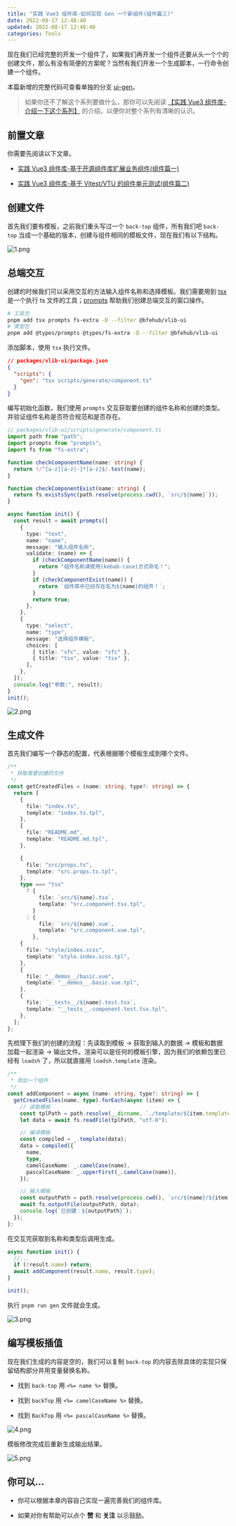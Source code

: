 ```yaml
---
title: "实践 Vue3 组件库-如何实现 Gen 一个新组件(组件篇三)"
date: 2022-08-17 12:48:40
updated: 2022-08-17 12:48:40
categories: Tools
---
```


现在我们已经完整的开发一个组件了，如果我们再开发一个组件还要从头一个个的创建文件，那么有没有简便的方案呢？当然有我们开发一个生成脚本，一行命令创建一个组件。

本篇新增的完整代码可查看单独的分支 [ui-gen](https://github.com/bfehub/vlib-starter/tree/5-ui-gen)。

> 如果你还不了解这个系列要做什么，那你可以先阅读 [【实践 Vue3 组件库-介绍一下这个系列】](./2022-08-10.md) 的介绍，以便你对整个系列有清晰的认识。

## 前置文章

你需要先阅读以下文章。

- [实践 Vue3 组件库-基于开源组件库扩展业务组件(组件篇一)](./2022-08-15.md)

- [实践 Vue3 组件库-基于 Vitest/VTU 的组件单元测试(组件篇二)](./2022-08-16.md)

## 创建文件

首先我们要有模板，之前我们重头写过一个 `back-top` 组件，所有我们吧 `back-top` 当成一个基础的版本，创建与组件相同的模板文件，现在我们有以下结构。

![1.png](./image/2022-08-17/1.png)

## 总端交互

创建的时候我们可以采用交互的方法输入组件名称和选择模板。我们需要用到 [tsx](https://github.com/esbuild-kit/tsx) 是一个执行 ts 文件的工具；[prompts](https://github.com/terkelg/prompts) 帮助我们创建总端交互的窗口操作。

```sh
# 工具包
pnpm add tsx prompts fs-extra -D --filter @bfehub/vlib-ui
# 类型包
pnpm add @types/prompts @types/fs-extra -D --filter @bfehub/vlib-ui
```

添加脚本，使用 `tsx` 执行文件。

```json
// packages/vlib-ui/package.json
{
  "scripts": {
    "gen": "tsx scripts/generate/component.ts"
  }
}
```

编写初始化函数，我们使用 `prompts` 交互获取要创建的组件名称和创建的类型。并验证组件名称是否符合规范和是否存在。

```ts
// packages/vlib-ui/scripts/generate/component.ts
import path from "path";
import prompts from "prompts";
import fs from "fs-extra";

function checkComponentName(name: string) {
  return !/^[a-z][a-z|-]*[a-z]$/.test(name);
}

function checkComponentExist(name: string) {
  return fs.existsSync(path.resolve(process.cwd(), `src/${name}`));
}

async function init() {
  const result = await prompts([
    {
      type: "text",
      name: "name",
      message: "输入组件名称",
      validate: (name) => {
        if (checkComponentName(name)) {
          return "组件名称请使用(kebab-case)方式命名！";
        }
        if (checkComponentExist(name)) {
          return `组件库中已经存在名为${name}的组件！`;
        }
        return true;
      },
    },
    {
      type: "select",
      name: "type",
      message: "选择组件模板",
      choices: [
        { title: "sfc", value: "sfc" },
        { title: "tsx", value: "tsx" },
      ],
    },
  ]);
  console.log("参数:", result);
}
init();
```

![2.png](./image/2022-08-17/2.png)

## 生成文件

首先我们编写一个静态的配置，代表根据哪个模板生成到哪个文件。

```ts
/**
 * 获取需要创建的文件
 */
const getCreatedFiles = (name: string, type?: string) => {
  return [
    {
      file: "index.ts",
      template: "index.ts.tpl",
    },
    {
      file: "README.md",
      template: "README.md.tpl",
    },

    {
      file: "src/props.ts",
      template: "src.props.ts.tpl",
    },
    type === "tsx"
      ? {
          file: `src/${name}.tsx`,
          template: "src.component.tsx.tpl",
        }
      : {
          file: `src/${name}.vue`,
          template: "src.component.vue.tpl",
        },
    {
      file: "style/index.scss",
      template: "style.index.scss.tpl",
    },
    {
      file: "__demos__/basic.vue",
      template: "__demos__.basic.vue.tpl",
    },
    {
      file: `__tests__/${name}.test.tsx`,
      template: "__tests__.component.test.tsx.tpl",
    },
  ];
};
```

先梳理下我们的创建的流程：先读取到模板 -> 获取到输入的数据 -> 模板和数据加载一起渲染 -> 输出文件。渲染可以是任何的模板引擎，因为我们的依赖包里已经有 `loadsh` 了，所以就直接用 `loadsh.template` 渲染。

```ts
/**
 * 添加一个组件
 */
const addComponent = async (name: string, type?: string) => {
  getCreatedFiles(name, type).forEach(async (item) => {
    // 读取模板
    const tplPath = path.resolve(__dirname, `./template/${item.template}`);
    let data = await fs.readFile(tplPath, "utf-8");

    // 编译模板
    const compiled = _.template(data);
    data = compiled({
      name,
      type,
      camelCaseName: _.camelCase(name),
      pascalCaseName: _.upperFirst(_.camelCase(name)),
    });

    // 输入模板
    const outputPath = path.resolve(process.cwd(), `src/${name}/${item.file}`);
    await fs.outputFile(outputPath, data);
    console.log(`已创建：${outputPath}`);
  });
};
```

在交互完获取到名称和类型后调用生成。

```ts
async function init() {
  //...
  if (!result.name) return;
  await addComponent(result.name, result.type);
}

init();
```

执行 `pnpm run gen` 文件就会生成。

![3.png](./image/2022-08-17/3.png)

## 编写模板插值

现在我们生成的内容是空的，我们可以复制 `back-top` 的内容去除具体的实现只保留结构部分并用变量替换名称。

- 找到 `back-top` 用 `<%= name %>` 替换。

- 找到 `backTop` 用 `<%= camelCaseName %>` 替换。

- 找到 `BackTop` 用 `<%= pascalCaseName %>` 替换。

![4.png](./image/2022-08-17/4.png)

模板修改完成后重新生成输出结果。

![5.png](./image/2022-08-17/5.png)

## 你可以...

- 你可以根据本章内容自己实现一遍完善我们的组件库。

- 如果对你有帮助可以点个 **赞** 和 **关注** 以示鼓励。
